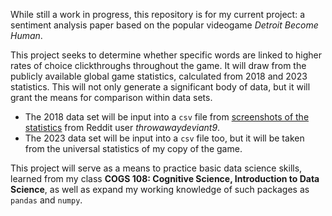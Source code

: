 
While still a work in progress, this repository is for my current project: a sentiment analysis paper based on the popular videogame *Detroit Become Human*.

This project seeks to determine whether specific words are linked to higher rates of choice clickthroughs throughout the game. It will draw from the publicly available global game statistics,
calculated from 2018 and 2023 statistics. This will not only generate a significant body of data, but it will grant the means for comparison within data sets.

* The 2018 data set will be input into a `csv` file from [screenshots of the statistics](https://www.reddit.com/r/DetroitBecomeHuman/comments/99b65j/all_100_flowcharts_with_global_stats_included/) from
  Reddit user *throwawaydeviant9*.
* The 2023 data set will be input into a `csv` file too, but it will be taken from the universal statistics of my copy of the game.

This project will serve as a means to practice basic data science skills, learned from my class **COGS 108: Cognitive Science, Introduction to Data Science**, as well as expand my working knowledge of such
packages as `pandas` and `numpy`.
